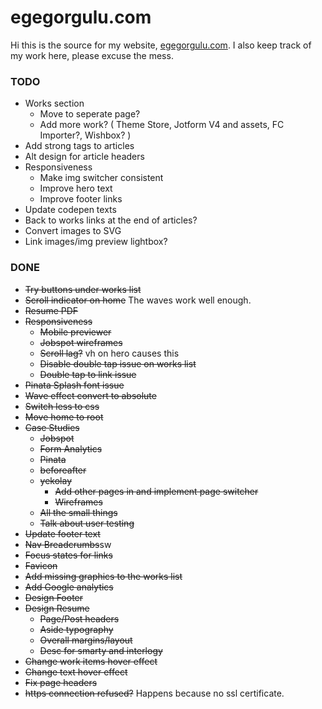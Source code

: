 egegorgulu.com
==============
Hi this is the source for my website, [egegorgulu.com](www.egegorgulu.com). I also keep track of my work here, please excuse the mess.

### TODO
- Works section 
	- Move to seperate page?
	- Add more work? ( Theme Store, Jotform V4 and assets, FC Importer?, Wishbox? )
- Add strong tags to articles
- Alt design for article headers
- Responsiveness
	- Make img switcher consistent
	- Improve hero text
	- Improve footer links
- Update codepen texts
- Back to works links at the end of articles?
- Convert images to SVG
- Link images/img preview lightbox?


### DONE
- ~~Try buttons under works list~~
- ~~Scroll indicator on home~~ The waves work well enough.
- ~~Resume PDF~~
- ~~Responsiveness~~
	- ~~Mobile previewer~~
	- ~~Jobspot wireframes~~
	- ~~Scroll lag?~~ vh on hero causes this
	- ~~Disable double tap issue on works list~~
	- ~~Double tap to link issue~~
- ~~Pinata Splash font issue~~
- ~~Wave effect convert to absolute~~
- ~~Switch less to css~~
- ~~Move home to root~~
- ~~Case Studies~~
	- ~~Jobspot~~
	- ~~Form Analytics~~
	- ~~Pinata~~
	- ~~beforeafter~~
	- ~~yekolay~~
		- ~~Add other pages in and implement page switcher~~
		- ~~Wireframes~~
	- ~~All the small things~~
	- ~~Talk about user testing~~
- ~~Update footer text~~
- ~~Nav Breadcrumbs~~sw
- ~~Focus states for links~~
- ~~Favicon~~
- ~~Add missing graphics to the works list~~
- ~~Add Google analytics~~
- ~~Design Footer~~
- ~~Design Resume~~
	- ~~Page/Post headers~~
	- ~~Aside typography~~
	- ~~Overall margins/layout~~
	- ~~Desc for smarty and interlogy~~
- ~~Change work items hover effect~~
- ~~Change text hover effect~~
- ~~Fix page headers~~
- ~~https connection refused?~~ Happens because no ssl certificate.
